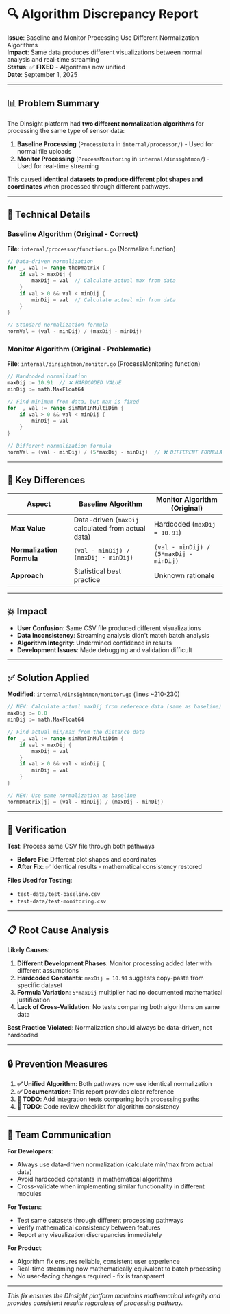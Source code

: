 # 🔍 Algorithm Discrepancy Report

**Issue**: Baseline and Monitor Processing Use Different Normalization Algorithms  
**Impact**: Same data produces different visualizations between normal analysis and real-time streaming  
**Status**: ✅ **FIXED** - Algorithms now unified  
**Date**: September 1, 2025

---

## 📊 **Problem Summary**

The DInsight platform had **two different normalization algorithms** for processing the same type of sensor data:

1. **Baseline Processing** (`ProcessData` in `internal/processor/`) - Used for normal file uploads
2. **Monitor Processing** (`ProcessMonitoring` in `internal/dinsightmon/`) - Used for real-time streaming

This caused **identical datasets to produce different plot shapes and coordinates** when processed through different pathways.

---

## 🔬 **Technical Details**

### **Baseline Algorithm** (Original - Correct)
**File**: `internal/processor/functions.go` (Normalize function)
```go
// Data-driven normalization
for _, val := range theDmatrix {
    if val > maxDij {
        maxDij = val  // Calculate actual max from data
    }
    if val > 0 && val < minDij {
        minDij = val  // Calculate actual min from data
    }
}

// Standard normalization formula
normVal = (val - minDij) / (maxDij - minDij)
```

### **Monitor Algorithm** (Original - Problematic)
**File**: `internal/dinsightmon/monitor.go` (ProcessMonitoring function)
```go
// Hardcoded normalization
maxDij := 10.91  // ❌ HARDCODED VALUE
minDij := math.MaxFloat64

// Find minimum from data, but max is fixed
for _, val := range simMatInMultiDim {
    if val > 0 && val < minDij {
        minDij = val
    }
}

// Different normalization formula
normVal = (val - minDij) / (5*maxDij - minDij)  // ❌ DIFFERENT FORMULA
```

---

## 🎯 **Key Differences**

| Aspect | Baseline Algorithm | Monitor Algorithm (Original) |
|--------|-------------------|------------------------------|
| **Max Value** | Data-driven (`maxDij` calculated from actual data) | Hardcoded (`maxDij = 10.91`) |
| **Normalization Formula** | `(val - minDij) / (maxDij - minDij)` | `(val - minDij) / (5*maxDij - minDij)` |
| **Approach** | Statistical best practice | Unknown rationale |

---

## 💥 **Impact**

- **User Confusion**: Same CSV file produced different visualizations
- **Data Inconsistency**: Streaming analysis didn't match batch analysis
- **Algorithm Integrity**: Undermined confidence in results
- **Development Issues**: Made debugging and validation difficult

---

## ✅ **Solution Applied**

**Modified**: `internal/dinsightmon/monitor.go` (lines ~210-230)

```go
// NEW: Calculate actual maxDij from reference data (same as baseline)
maxDij := 0.0
minDij := math.MaxFloat64

// Find actual min/max from the distance data
for _, val := range simMatInMultiDim {
    if val > maxDij {
        maxDij = val
    }
    if val > 0 && val < minDij {
        minDij = val
    }
}

// NEW: Use same normalization as baseline
normDmatrix[j] = (val - minDij) / (maxDij - minDij)
```

---

## 🧪 **Verification**

**Test**: Process same CSV file through both pathways
- **Before Fix**: Different plot shapes and coordinates
- **After Fix**: ✅ Identical results - mathematical consistency restored

**Files Used for Testing**:
- `test-data/test-baseline.csv`
- `test-data/test-monitoring.csv`

---

## 📋 **Root Cause Analysis**

**Likely Causes**:
1. **Different Development Phases**: Monitor processing added later with different assumptions
2. **Hardcoded Constants**: `maxDij = 10.91` suggests copy-paste from specific dataset
3. **Formula Variation**: `5*maxDij` multiplier had no documented mathematical justification
4. **Lack of Cross-Validation**: No tests comparing both algorithms on same data

**Best Practice Violated**: Normalization should always be data-driven, not hardcoded

---

## 🔒 **Prevention Measures**

1. **✅ Unified Algorithm**: Both pathways now use identical normalization
2. **✅ Documentation**: This report provides clear reference
3. **📝 TODO**: Add integration tests comparing both processing paths
4. **📝 TODO**: Code review checklist for algorithm consistency

---

## 👥 **Team Communication**

**For Developers**:
- Always use data-driven normalization (calculate min/max from actual data)
- Avoid hardcoded constants in mathematical algorithms
- Cross-validate when implementing similar functionality in different modules

**For Testers**:
- Test same datasets through different processing pathways
- Verify mathematical consistency between features
- Report any visualization discrepancies immediately

**For Product**:
- Algorithm fix ensures reliable, consistent user experience
- Real-time streaming now mathematically equivalent to batch processing
- No user-facing changes required - fix is transparent

---

*This fix ensures the DInsight platform maintains mathematical integrity and provides consistent results regardless of processing pathway.*
